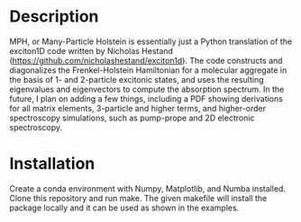 # Description
MPH, or Many-Particle Holstein is essentially just a Python translation of the exciton1D 
code written by Nicholas Hestand (https://github.com/nicholashestand/exciton1d). The code
constructs and diagonalizes the Frenkel-Holstein Hamiltonian for a molecular aggregate
in the basis of 1- and 2-particle excitonic states, and uses the resulting eigenvalues
and eigenvectors to compute the absorption spectrum. In the future, I plan on adding
a few things, including a PDF showing derivations for all matrix elements, 3-particle and higher
terms, and higher-order spectroscopy simulations, such as pump-prope and 2D electronic spectroscopy.

# Installation
Create a conda environment with Numpy, Matplotlib, and Numba installed. Clone this repository and run
make. The given makefile will install the package locally and it can be used as shown in the examples.

